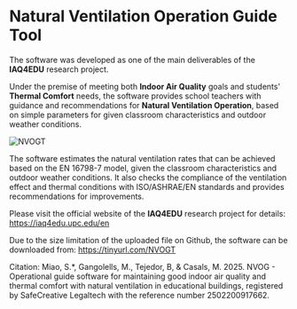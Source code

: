 # Natural Ventilation Operation Guide Tool
The software was developed as one of the main deliverables of the **IAQ4EDU** research project.

Under the premise of meeting both **Indoor Air Quality** goals and students' **Thermal Comfort** needs, the software provides school teachers with guidance and recommendations for **Natural Ventilation Operation**, based on simple parameters for given classroom characteristics and outdoor weather conditions.

![NVOGT](https://github.com/user-attachments/assets/693f61e6-36ff-46fe-88cc-088619c8c1d9)

The software estimates the natural ventilation rates that can be achieved based on the EN 16798-7 model, given the classroom characteristics and outdoor weather conditions. It also checks the compliance of the ventilation effect and thermal conditions with ISO/ASHRAE/EN standards and provides recommendations for improvements.

Please visit the official website of the **IAQ4EDU** research project for details: https://iaq4edu.upc.edu/en

Due to the size limitation of the uploaded file on Github, the software can be downloaded from: https://tinyurl.com/NVOGT

Citation: Miao, S.*, Gangolells, M., Tejedor, B, & Casals, M. 2025. NVOG - Operational guide software for maintaining good indoor air quality and thermal comfort with natural ventilation in educational buildings, registered by SafeCreative Legaltech with the reference number 2502200917662.
